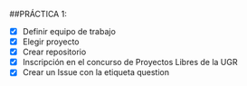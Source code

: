 ##PRÁCTICA 1:

- [X] Definir equipo de trabajo
- [X] Elegir proyecto
- [X] Crear repositorio
- [X] Inscripción en el concurso de Proyectos Libres de la UGR
- [X] Crear un Issue con la etiqueta question

